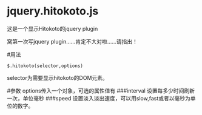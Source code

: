 # jquery.hitokoto.js

这是一个显示Hitokoto的jquery plugin

窝第一次写jquery plugin……肯定不大对啦……请指出！

#用法

    $.hitokoto(selector,options)

selector为需要显示hitokoto的DOM元素。

#参数
options传入一个对象，可选的属性值有
###interval
设置每多少时间刷新一次，单位毫秒
###speed
设置淡入淡出速度，可以用slow,fast或者以毫秒为单位的数字。
